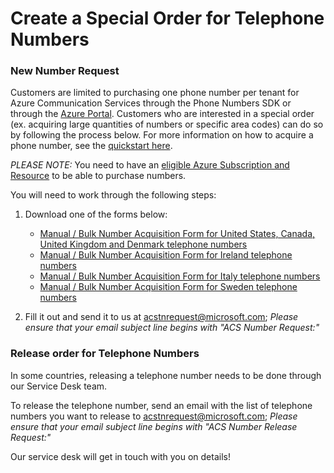 # Create a Special Order for Telephone Numbers

### New Number Request
Customers are limited to purchasing one phone number per tenant for Azure Communication Services through the Phone Numbers SDK or through the [Azure Portal](https://portal.azure.com). Customers who are interested in a special order (ex. acquiring large quantities of numbers or specific area codes) can do so by following the process below. For more information on how to acquire a phone number, see the [quickstart here](https://docs.microsoft.com/en-us/azure/communication-services/quickstarts/telephony/get-phone-number?pivots=platform-azp).

*PLEASE NOTE:* You need to have an [eligible Azure Subscription and Resource](https://docs.microsoft.com/azure/communication-services/concepts/telephony-sms/plan-solution#azure-subscriptions-eligibility) to be able to purchase numbers. 


You will need to work through the following steps: 
1) Download one of the forms below:
    - [Manual / Bulk Number Acquisition Form for United States, Canada, United Kingdom and Denmark telephone numbers ](https://github.com/Azure/Communication/blob/master/Forms/ACS%20-%20Manual%20Number%20Acquisition%20Form%20US-UK-CA-DK.docx)
    - [Manual / Bulk Number Acquisition Form for Ireland telephone numbers](https://github.com/Azure/Communication/blob/master/Forms/ACS%20-%20Manual%20Number%20Acquisition%20Form%20for%20Ireland.docx)
    - [Manual / Bulk Number Acquisition Form for Italy telephone numbers](https://github.com/Azure/Communication/blob/master/Forms/ACS%20-%20Manual%20Number%20Acquisition%20Form%20for%20Italy.docx)
    - [Manual / Bulk Number Acquisition Form for Sweden telephone numbers](https://github.com/Azure/Communication/blob/master/Forms/ACS%20-%20Manual%20Number%20Acquisition%20Form%20for%20Sweden.docx)

2) Fill it out and send it to us at acstnrequest@microsoft.com; *Please ensure that your email subject line begins with "ACS Number Request:"* 


### Release order for Telephone Numbers

In some countries, releasing a telephone number needs to be done through our Service Desk team.

To release the telephone number, send an email with the list of telephone numbers you want to release to acstnrequest@microsoft.com; *Please ensure that your email subject line begins with "ACS Number Release Request:"*


Our service desk will get in touch with you on details!
